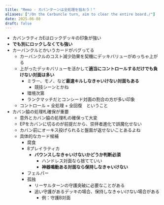 ```yaml
---
title: "Memo - カバンターンは全処理を狙おう！"
aliases: ["/On the Carbuncle turn, aim to clear the entire board./"]
date: 2025-06-08
draft: false
---
```

- カバンラティカEはロックデッキの印象が強い
- **でも別にロックしなくても強い**
- カーバンクルとかいうカードがバグってる
	- カーバンクルのコスト減少効果を契機にデッキバリューがめっちゃ上がる
	- 上がったデッキバリューを活かして**適当にコントロールするだけでも負けない対面は多い**
		- ミラー、モノ、など**最速キルしなきゃいけない対面もある**
			- 競技シーンとかね
		- 環境次第
		- ランクマッチだとコンシード対面の割合の方が多い印象
	- コントロール = 全処理 + 全回復　ということ
- カバン脇の処理札確保が重要
	- 意外とカバン脇の処理札の確保って大変
	- EPをカバンに切るのが前提だから、崇拝者進化で誤魔化せない
	- カバン前にオーキス投げられると盤面が返せないことあるよね
	- 具体的なカード候補
		- 腐食
		- 8プレイラティカ
			- **バウンスしなきゃいけないかどうか判断必須**
				- ハンドレス対面なら捨てていい
				- **神器鳴動ある対面なら保持しなきゃいけない**
		- フェルパー
		- 孤独
			- リーサルターンの守護突破に必要なことがある
			- 追い守護があるデッキの場合、保持しなきゃいけない場合がある
				- 例：守護B対面